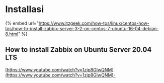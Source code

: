 # Installasi

{% embed url="https://www.itzgeek.com/how-tos/linux/centos-how-tos/how-to-install-zabbix-server-3-2-on-centos-7-ubuntu-16-04-debian-8.html" %}

## How to install Zabbix on Ubuntu Server 20.04 LTS

[https://www.youtube.com/watch?v=1zjp8GIwQNM](https://www.youtube.com/watch?v=1zjp8GIwQNM)-

